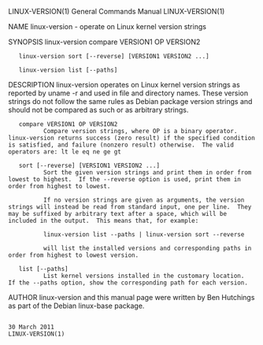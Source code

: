 LINUX-VERSION(1)                                                                                                                                General Commands Manual                                                                                                                                LINUX-VERSION(1)

NAME
       linux-version - operate on Linux kernel version strings

SYNOPSIS
       linux-version compare VERSION1 OP VERSION2

       linux-version sort [--reverse] [VERSION1 VERSION2 ...]

       linux-version list [--paths]

DESCRIPTION
       linux-version operates on Linux kernel version strings as reported by uname -r and used in file and directory names.  These version strings do not follow the same rules as Debian package version strings and should not be compared as such or as arbitrary strings.

       compare VERSION1 OP VERSION2
              Compare version strings, where OP is a binary operator. linux-version returns success (zero result) if the specified condition is satisfied, and failure (nonzero result) otherwise.  The valid operators are: lt le eq ne ge gt

       sort [--reverse] [VERSION1 VERSION2 ...]
              Sort the given version strings and print them in order from lowest to highest.  If the --reverse option is used, print them in order from highest to lowest.

              If no version strings are given as arguments, the version strings will instead be read from standard input, one per line.  They may be suffixed by arbitrary text after a space, which will be included in the output.  This means that, for example:

              linux-version list --paths | linux-version sort --reverse

              will list the installed versions and corresponding paths in order from highest to lowest version.

       list [--paths]
              List kernel versions installed in the customary location.  If the --paths option, show the corresponding path for each version.

AUTHOR
       linux-version and this manual page were written by Ben Hutchings as part of the Debian linux-base package.

                                                                                                                                                     30 March 2011                                                                                                                                     LINUX-VERSION(1)
